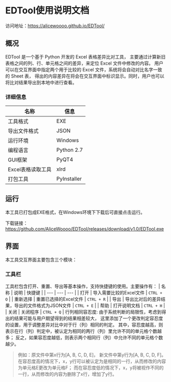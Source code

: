 # EDTool使用说明文档
访问地址：https://alicewoooo.github.io/EDTool/

## 概况
EDTool 是一个基于 Python 开发的 Excel 表格差异比对工具， 主要通过计算新旧表格之间的列、行、单元格之间的差异，来定位 Excel 文件中修改的内容。 用户可以在交互界面中指定两个用于比较的 Excel 文件，系统将会自动对比名字一致的 Sheet 表， 得出的内容差异在将会在交互界面中标识显示。同时，用户也可以将比对结果导出到本地中进行查看。
### 详细信息
| 名称 | 信息 |
| --- | --- |
| 工具格式 | EXE |
| 导出文件格式 | JSON |
| 运行环境 | Windows |
| 编程语言 | Python 2.7 |
| GUI框架 | PyQT4 |
| Excel表格读取工具 | xlrd |
| 打包工具 | PyInstaller |

## 运行
本工具已打包成EXE格式，在Windows环境下下载后可直接点击运行。

下载链接：https://github.com/AliceWoooo/EDTool/releases/download/v1.0/EDTool.exe

## 界面
本工具交互界面主要包含三个模块：
### 工具栏
工具栏包含打开、重置、导出等基本操作，支持快捷键的使用。主要操作有：
| 名称 | 说明 | 快捷键 |
| --- | --- | --- |
| 打开 | 导入需要比较的Excel文件 | `CTRL + O` |
| 重新选择 | 重置已选择的Excel文件 | `CTRL + R` |
| 导出 | 导出比对后的差异结果，导出的文件格式为JSON文件 | `CTRL + E` |
| 帮助 | 打开说明文档 | `CTRL + H` |
| 关闭 | 关闭程序 | `CTRL + Q` |
行列相同容忍度: 
由于系统判断的局限性，考虑到得出的结果可能与用户期望得到的结果相差较大， 这里添加了一个更改判定容忍度的设置，用于调整差异对比中对于行（列）相同的判定。
其中，容忍度越高，则表示在行（列）判定中，被认定为相同的两行（列）里允许不同的单元格个数越多； 反之，如果容忍度越低，则表示两个相同行（列）中允许不同的单元格个数越少。
> 例如：原文件中第x行为[A, B, C, D, E]， 新文件中第y行为[A, B, C, D, F]。 在容忍度高的情况下，x，y行可以被认定为是相同的一行，从而修改的内容为单元格E更改为单元格F； 而在容忍度低的情况下，x，y将被视作不同的一行，从而修改的内容为删除了x行，增加了y行。
